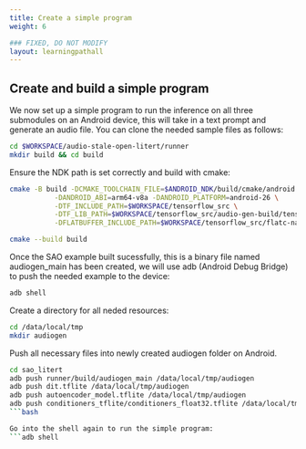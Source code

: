 ```yaml
---
title: Create a simple program
weight: 6

### FIXED, DO NOT MODIFY
layout: learningpathall
---
```


## Create and build a simple program

We now set up a simple program to run the inference on all three submodules on an Android device, this will take in a text prompt and generate an audio file.
You can clone the needed sample files as follows:
```bash
cd $WORKSPACE/audio-stale-open-litert/runner
mkdir build && cd build
```

Ensure the NDK path is set correctly and build with cmake:
```bash
cmake -B build -DCMAKE_TOOLCHAIN_FILE=$ANDROID_NDK/build/cmake/android.toolchain.cmake \
	       -DANDROID_ABI=arm64-v8a -DANDROID_PLATFORM=android-26 \
 	       -DTF_INCLUDE_PATH=$WORKSPACE/tensorflow_src \
 	       -DTF_LIB_PATH=$WORKSPACE/tensorflow_src/audio-gen-build/tensorflow-lite/ \
 	       -DFLATBUFFER_INCLUDE_PATH=$WORKSPACE/tensorflow_src/flatc-native-build/flatbuffers/include

cmake --build build

```

Once the SAO example built sucessfully, this is a binary file named audiogen_main has been created, we will use adb (Android Debug Bridge) to push the needed example to the device:

```bash
adb shell
```

Create a directory for all neded resources:
```bash
cd /data/local/tmp
mkdir audiogen
```
Push all necessary files into newly created audiogen folder on Android.
```bash
cd sao_litert
adb push runner/build/audiogen_main /data/local/tmp/audiogen
adb push dit.tflite /data/local/tmp/audiogen
adb push autoencoder_model.tflite /data/local/tmp/audiogen
adb push conditioners_tflite/conditioners_float32.tflite /data/local/tmp/audiogen
```bash

Go into the shell again to run the simple program:
```adb shell

```

